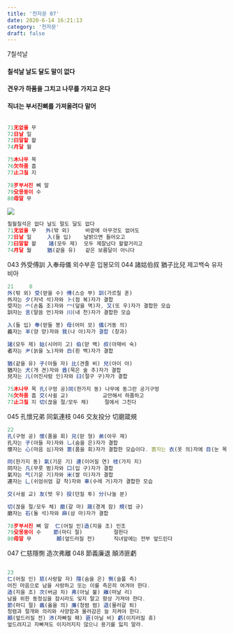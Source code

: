 ```yaml
---
title: '천자문 07'
date: 2020-6-14 16:21:13
category: '천자문'
draft: false
---
```


7칠석날 
#### 칠석날 날도 달도 말이 없다 
#### 견우가 하품을 그치고 나무를 가지고 온다 
#### 직녀는 부서진뼈를 가져올려다 말어

```js

71无없을 무
72日날 일
73曰말할 왈
74月달 월

75木나무 목
76欠하품 흠
77止그칠 지

78歹부서진 뼈 알
79殳몽둥이 수
80毋말 무
```

![](https://i.ibb.co/SsY0kw8/2020-07-01-3-47-08.png)
```js
칠월칠석은 없다 날도 말도 달도 없다
71无없을 무   外(밖 외)     바깥에 아무것도 없어도
72日날 일     入(들 입)    날밝으면 들어오고
73曰말할 왈    諸(모두 제)  모두 제잘났다 왈왈거리고
74月달 월     猶(같을 유)   같은 보름달이 아니다
```
043 外受傅訓 入奉母儀  외수부훈 입봉모의
044 諸姑伯叔 猶子比兒  제고백숙 유자비아

```js
21     0
外(밖 외) 受(받을 수) 傅(스승 부) 訓(가르칠 훈)
外자는 夕(저녁 석)자와 卜(점 복)자가 결합
受자는 爫(손톱 조)자와 冖(덮을 멱)자, 又(또 우)자가 결합한 모습
訓자는 言(말씀 언)자와 川(내 천)자가 결합한 모습

入(들 입) 奉(받들 봉) 母(어미 모) 儀(거동 의)
義자는 羊(양 양)자와 我(나 아)자가 결합 (창과)

諸(모두 제) 姑(시어미 고) 伯(맏 백) 叔(아재비 숙)
者자는 耂(늙을 노)자와 白(흰 백)자가 결합

猶(같을 유) 子(아들 자) 比(견줄 비) 兒(아이 아)
猶자는 犬(개 견)자와 酋(묵은 술 추)자가 결합
兒자는 儿(어진사람 인)자와 臼(절구 구)자가 결합
```
```js
75木나무 목 孔(구멍 공)同(한가지 동) 나무에 동그란 공기구멍
76欠하품 흠 交(사귈 교)           교만해서 하품하고
77止그칠 지 切(끊을 절/모두 체)     절에서 그친다
```
045 孔懷兄弟 同氣連枝 
046 交友投分 切磨箴規 

```js
22
孔(구멍 공) 懷(품을 회) 兄(맏 형) 弟(아우 제)
孔자는 子(아들 자)자와 乚(숨을 은)자가 결합
懷자는 心(마음 심)자와 褱(품을 회)자가 결합한 모습이다. 褱자는 衣(옷 의)자에 目(눈 목)자를 결합

同(한가지 동) 氣(기운 기) 連(이어질 연) 枝(가지 지)
同자는 凡(무릇 범)자와 口(입 구)자가 결합
氣자는 气(기운 기)자와 米(쌀 미)자가 결합
連자는 辶(쉬엄쉬엄 갈 착)자와 車(수레 거)자가 결합한 모습

交(사귈 교) 友(벗 우) 投(던질 투) 分(나눌 분)

切(끊을 절/모두 체) 磨(갈 마) 箴(경계 잠) 規(법 규)
磨자는 石(돌 석)자와 麻(삼 마)자가 결합
```
```js
78歹부서진 뼈 알  仁(어질 인)造(지을 조) 인조
79殳몽둥이 수    節(마디 절)          절한다
80毋말 무        顚(엎드러질 전)      직녀앞에는 전부 엎드린다
```
047 仁慈隱惻 造次弗離 048 節義廉退 顛沛匪虧 
```js

23
仁(어질 인) 慈(사랑할 자) 隱(숨을 은) 惻(슬플 측)
어진 마음으로 남을 사랑하고 또는 이를 측은히 여겨야 한다.
造(지을 조) 次(버금 차) 弗(아닐 불) 離(떠날 리)
남을 위한 동정심을 잠시라도 잊지 말고 항상 가져야 한다.
節(마디 절) 義(옳을 의) 廉(청렴 렴) 退(물러갈 퇴)
청렴과 절개와 의리와 사양함과 물러감은 늘 지켜야 한다.
顚(엎드러질 전) 沛(자빠질 패) 匪(아닐 비) 虧(이지러질 휴)
엎드려지고 자빠져도 이지러지지 않으니 용기를 잃지 말라.
```
<!--stackedit_data:
eyJoaXN0b3J5IjpbMTI2MDE1NDc5NywtMTQzOTMxNjE5MiwtOT
k1OTMxOTg4LC0xMTg3NDI2OTg3LC04NzM1NDExNjAsLTMyNjg5
ODU2MCwtNTAwMDg0NDEyLDE0MzkzMjUxMDYsMTE2MTU2ODc3NC
wtMTM5MDc3OTM1OCw1NzE3MjE2NDcsLTg2MTYyNDY2OCwtNzg0
NzAzMTgxLDY3ODcxMTYwNCwtMTc3MzQwMzcxMiwtNDQ3OTY0Nz
AyLC0xMTk2MTcwNzMzLC0xMTU3ODcwMzc1LC02Nzk2Njg1Mywz
Nzk4MjYwNF19
-->